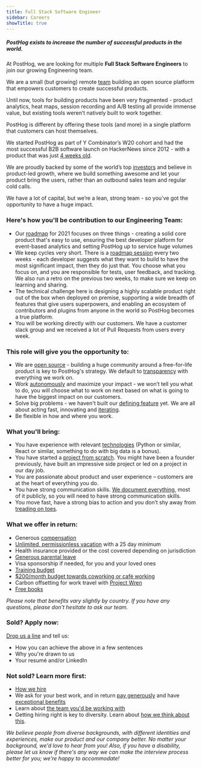 ```yaml
---
title: Full Stack Software Engineer
sidebar: Careers
showTitle: true
---
```


<h5 class='centered'>PostHog exists to increase the number of successful products in the world.</h5>

At PostHog, we are looking for multiple **Full Stack Software Engineers** to join our growing Engineering team.

We are a small (but growing) remote [team](/handbook/company/team/) building an open source platform that empowers customers to create successful products.

Until now, tools for building products have been very fragmented - product analytics, heat maps, session recording and A/B testing all provide immense value, but existing tools weren’t natively built to work together.

PostHog is different by offering these tools (and more) in a single platform that customers can host themselves.

We started PostHog as part of Y Combinator’s W20 cohort and had the most successful B2B software launch on HackerNews since 2012 - with a product that was just [4 weeks old](/handbook/company/story/).

We are proudly backed by some of the world’s top [investors](/handbook/strategy/investors) and believe in product-led growth, where we build something awesome and let your product bring the users, rather than an outbound sales team and regular cold calls.

We have a lot of capital, but we’re a lean, strong team - so you’ve got the opportunity to have a huge impact.

### Here's how you'll be contribution to our Engineering Team:

- Our [roadmap](/handbook/strategy/roadmap/) for 2021 focuses on three things - creating a solid core product that's easy to use, ensuring the best developer platform for event-based analytics and setting PostHog up to service huge volumes
- We keep cycles very short. There is a [roadmap session](/handbook/engineering/release-new-version) every two weeks - each developer suggests what they want to build to have the most significant impact, then they do just that. You choose what you focus on, and you are responsible for tests, user feedback, and tracking. We also run a retro on the previous two weeks, to make sure we keep on learning and sharing. 
- The technical challenge here is designing a highly scalable product right out of the box when deployed on premise, supporting a wide breadth of features that give users superpowers, and enabling an ecosystem of contributors and plugins from anyone in the world so PostHog becomes a true platform.
- You will be working directly with our customers. We have a customer slack group and we received a lot of Pull Requests from users every week.

### This role will give you the opportunity to:
- We are [open source](/handbook/company/values#we-are-open-source) - building a huge community around a free-for-life product is key to PostHog's strategy. We default to [transparency](/handbook/company/culture#transparency) with everything we work on.
- Work [autonomously](/handbook/company/culture) and maximize your impact - we won’t tell you what to do, you will choose what to work on next based on what is going to have the biggest impact on our customers.
- Solve big problems - we haven't built our [defining feature](/handbook/company/values#we-havent-built-our-defining-feature-yet) yet. We are all about acting fast, innovating and [iterating](https://posthog.com/handbook/company/culture#iteration).
- Be flexible in how and where you work.


### What you'll bring:
- You have experience with relevant [technologies](/docs/stack/) (Python or similar, React or similar, something to do with big data is a bonus).
- You have started a [project from scratch](/handbook/people/hiring-process#engineering). You might have been a founder previously, have built an impressive side project or led on a project in our day job.
- You are passionate about product and user experience – customers are at the heart of everything you do.
- You have strong communication skills. [We document everything](/handbook/company/culture#write-stuff-down), most of it publicly, so you will need to have strong communication skills.
- You move fast, have a strong bias to action and you don’t shy away from [treading on toes](/handbook/company/values#tread-on-toes).

### What we offer in return:

* Generous [compensation](/handbook/people/compensation)
* [Unlimited, permissionless vacation](/handbook/people/time-off) with a 25 day minimum
* Health insurance provided or the cost covered depending on jurisdiction
* [Generous parental leave](/handbook/people/time-off)
* Visa sponsorship if needed, for you and your loved ones
* [Training budget](/handbook/people/training)
* [$200/month budget towards coworking or café working](/handbook/people/spending-money)
* Carbon offsetting for work travel with [Project Wren](https://www.wren.co/)
* [Free books](/handbook/people/training#books)

*Please note that benefits vary slightly by country. If you have any questions, please don't hesitate to ask our team.*

### Sold? Apply now:

[Drop us a line](mailto:8786407E58@jobs.workablemail.com) and tell us:
* How you can achieve the above in a few sentences
* Why you're drawn to us
* Your resumé and/or LinkedIn

### Not sold? Learn more first:

* [How we hire](/careers#the-process)
* We ask for your best work, and in return [pay generously](/handbook/people/compensation) and have [exceptional benefits](/careers/#benefits)
* Learn about [the team you'd be working with](/handbook/company/team)
* Getting hiring right is key to diversity. Learn about [how we think about this](/handbook/company/diversity).
 
*We believe people from diverse backgrounds, with different identities and experiences, make our product and our company better. No matter your background, we'd love to hear from you! Also, if you have a disability, please let us know if there's any way we can make the interview process better for you; we're happy to accommodate!*
